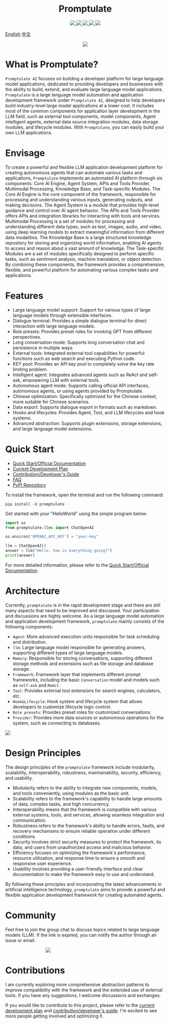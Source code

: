 <h1 align="center">
    Promptulate
</h1>

<p align="center">
    <a target="_blank" href="">
        <img src="https://img.shields.io/github/license/Undertone0809/promptulate.svg?style=flat-square" />
    </a>
    <a target="_blank" href=''>
        <img src="https://img.shields.io/github/release/Undertone0809/promptulate/all.svg?style=flat-square"/>
    </a>
    <a target="_blank" href=''>
        <img src="https://bestpractices.coreinfrastructure.org/projects/3018/badge"/>
   </a>
    <a target="_blank" href=''>
        <img src="https://static.pepy.tech/personalized-badge/promptulate?period=month&units=international_system&left_color=grey&right_color=blue&left_text=Downloads/Week"/>
    </a>
    <a target="_blank" href=''>
        <img src="docs/images/coverage.svg"/>
    </a>
</p>

[English](/README.md) [中文](/README_zh.md)

<p align="center">
  <img src="https://zeeland-bucket.oss-cn-beijing.aliyuncs.com/images/promptulate_logo_new.png"/>
</p>


# What is Promptulate?
`Promptulate AI` focuses on building a developer platform for large language model applications, dedicated to providing developers and businesses with the ability to build, extend, and evaluate large language model applications. `Promptulate` is a large language model automation and application development framework under `Promptulate AI`, designed to help developers build industry-level large model applications at a lower cost. It includes most of the common components for application layer development in the LLM field, such as external tool components, model components, Agent intelligent agents, external data source integration modules, data storage modules, and lifecycle modules. With `Promptulate`, you can easily build your own LLM applications.

# Envisage
To create a powerful and flexible LLM application development platform for creating autonomous agents that can automate various tasks and applications, `Promptulate` implements an automated AI platform through six components: Core AI Engine, Agent System, APIs and Tools Provider, Multimodal Processing, Knowledge Base, and Task-specific Modules. The Core AI Engine is the core component of the framework, responsible for processing and understanding various inputs, generating outputs, and making decisions. The Agent System is a module that provides high-level guidance and control over AI agent behavior. The APIs and Tools Provider offers APIs and integration libraries for interacting with tools and services. Multimodal Processing is a set of modules for processing and understanding different data types, such as text, images, audio, and video, using deep learning models to extract meaningful information from different data modalities. The Knowledge Base is a large structured knowledge repository for storing and organizing world information, enabling AI agents to access and reason about a vast amount of knowledge. The Task-specific Modules are a set of modules specifically designed to perform specific tasks, such as sentiment analysis, machine translation, or object detection. By combining these components, the framework provides a comprehensive, flexible, and powerful platform for automating various complex tasks and applications.


# Features

- Large language model support: Support for various types of large language models through extensible interfaces.
- Dialogue terminal: Provides a simple dialogue terminal for direct interaction with large language models.
- Role presets: Provides preset roles for invoking GPT from different perspectives.
- Long conversation mode: Supports long conversation chat and persistence in multiple ways.
- External tools: Integrated external tool capabilities for powerful functions such as web search and executing Python code.
- KEY pool: Provides an API key pool to completely solve the key rate limiting problem.
- Intelligent agent: Integrates advanced agents such as ReAct and self-ask, empowering LLM with external tools.
- Autonomous agent mode: Supports calling official API interfaces, autonomous agents, or using agents provided by Promptulate.
- Chinese optimization: Specifically optimized for the Chinese context, more suitable for Chinese scenarios.
- Data export: Supports dialogue export in formats such as markdown.
- Hooks and lifecycles: Provides Agent, Tool, and LLM lifecycles and hook systems.
- Advanced abstraction: Supports plugin extensions, storage extensions, and large language model extensions.

# Quick Start

- [Quick Start/Official Documentation](https://undertone0809.github.io/promptulate/#/)
- [Current Development Plan](https://undertone0809.github.io/promptulate/#/other/plan)
- [Contribution/Developer's Guide](https://undertone0809.github.io/promptulate/#/other/contribution)
- [FAQ](https://undertone0809.github.io/promptulate/#/other/faq)
- [PyPI Repository](https://pypi.org/project/promptulate/)

To install the framework, open the terminal and run the following command:

```shell script
pip install -U promptulate  
```

Get started with your "HelloWorld" using the simple program below:

```python
import os
from promptulate.llms import ChatOpenAI

os.environ['OPENAI_API_KEY'] = "your-key"

llm = ChatOpenAI()
answer = llm("Hello, how is everything going?")
print(answer)
```

For more detailed information, please refer to the [Quick Start/Official Documentation](https://undertone0809.github.io/promptulate/#/).

# Architecture

Currently, `promptulate` is in the rapid development stage and there are still many aspects that need to be improved and discussed. Your participation and discussions are highly welcome. As a large language model automation and application development framework, `promptulate` mainly consists of the following components:

- `Agent`: More advanced execution units responsible for task scheduling and distribution.
- `llm`: Large language model responsible for generating answers, supporting different types of large language models.
- `Memory`: Responsible for storing conversations, supporting different storage methods and extensions such as file storage and database storage.
- `Framework`: Framework layer that implements different prompt frameworks, including the basic `Conversation` model and models such as `self-ask` and `ReAct`.
- `Tool`: Provides external tool extensions for search engines, calculators, etc.
- `Hook&Lifecycle`: Hook system and lifecycle system that allows developers to customize lifecycle logic control.
- `Role presets`: Provides preset roles for customized conversations.
- `Provider`: Provides more data sources or autonomous operations for the system, such as connecting to databases.

<img src="https://zeeland-bucket.oss-cn-beijing.aliyuncs.com/images/20230704180202.png"/>

# Design Principles

The design principles of the `promptulate` framework include modularity, scalability, interoperability, robustness, maintainability, security, efficiency, and usability.

- Modularity refers to the ability to integrate new components, models, and tools conveniently, using modules as the basic unit.
- Scalability refers to the framework's capability to handle large amounts of data, complex tasks, and high concurrency.
- Interoperability means that the framework is compatible with various external systems, tools, and services, allowing seamless integration and communication.
- Robustness refers to the framework's ability to handle errors, faults, and recovery mechanisms to ensure reliable operation under different conditions.
- Security involves strict security measures to protect the framework, its data, and users from unauthorized access and malicious behavior.
- Efficiency focuses on optimizing the framework's performance, resource utilization, and response time to ensure a smooth and responsive user experience.
- Usability involves providing a user-friendly interface and clear documentation to make the framework easy to use and understand.

By following these principles and incorporating the latest advancements in artificial intelligence technology, `promptulate` aims to provide a powerful and flexible application development framework for creating automated agents.

# Community

Feel free to join the group chat to discuss topics related to large language models (LLM). If the link is expired, you can notify the author through an issue or email.

<div style="width: 250px;margin: 0 auto;">
    <img src="https://zeeland-bucket.oss-cn-beijing.aliyuncs.com/images/20231105165950.png"/>
</div>

# Contributions

I am currently exploring more comprehensive abstraction patterns to improve compatibility with the framework and the extended use of external tools. If you have any suggestions, I welcome discussions and exchanges.

If you would like to contribute to this project, please refer to the [current development plan](https://undertone0809.github.io/promptulate/#/other/plan) and [contribution/developer's guide](https://undertone0809.github.io/promptulate/#/other/contribution). I'm excited to see more people getting involved and optimizing it.
